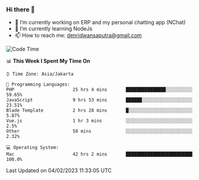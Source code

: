 ### Hi there 👋

- 🔭 I’m currently working on ERP and my personal chatting app (NChat)
- 🌱 I’m currently learning NodeJs
- 📫 How to reach me: denridwansaputra@gmail.com


<!--START_SECTION:waka-->
![Code Time](http://img.shields.io/badge/Code%20Time-2%2C610%20hrs%2015%20mins-blue)

📊 **This Week I Spent My Time On** 

```text
⌚︎ Time Zone: Asia/Jakarta

💬 Programming Languages: 
PHP                      25 hrs 4 mins       ███████████████░░░░░░░░░░   59.65% 
JavaScript               9 hrs 53 mins       ██████░░░░░░░░░░░░░░░░░░░   23.51% 
Blade Template           2 hrs 28 mins       █░░░░░░░░░░░░░░░░░░░░░░░░   5.87% 
Vue.js                   1 hr 3 mins         ░░░░░░░░░░░░░░░░░░░░░░░░░   2.5% 
Other                    58 mins             ░░░░░░░░░░░░░░░░░░░░░░░░░   2.32%

💻 Operating System: 
Mac                      42 hrs 2 mins       █████████████████████████   100.0%

```


 Last Updated on 04/02/2023 11:33:05 UTC
<!--END_SECTION:waka-->
